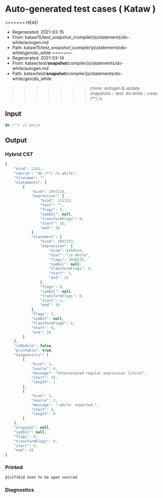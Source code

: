 # Auto-generated test cases ( Kataw )
<<<<<<< HEAD
- Regenerated: 2021-03-15
- From: kataw15/test\__snapshot__/compiler/js/statements/do-while/autogen.md
- Path: kataw15/test\__snapshot__\compiler\js\statements\do-while\gen\do_while
=======
- Regenerated: 2021-03-14
- From: kataw/test/__snapshot__/compiler/js/statements/do-while/autogen.md
- Path: kataw/test/__snapshot__/compiler/js/statements/do-while/gen/do_while
>>>>>>> chore: autogen & update snapshots
> :: test: do while
> :: case: /**/ /x
## Input

`````js
do /**/ /x while
`````

## Output

### Hybrid CST

```javascript
{
    "kind": 2243,
    "source": "do /**/ /x while",
    "filename": "",
    "statements": [
        {
            "kind": 2097218,
            "expression": {
                "kind": 131322,
                "text": "",
                "flags": 3,
                "symbol": null,
                "transformFlags": 0,
                "start": 16,
                "end": 16
            },
            "statement": {
                "kind": 2097233,
                "expression": {
                    "kind": 4260544,
                    "text": "/x while",
                    "flags": 1048576,
                    "symbol": null,
                    "transformFlags": 0,
                    "start": 2,
                    "end": 16
                },
                "flags": 0,
                "symbol": null,
                "transformFlags": 0,
                "start": 2,
                "end": 16
            },
            "flags": 1,
            "symbol": null,
            "transformFlags": 0,
            "start": 0,
            "end": 16
        }
    ],
    "isModule": false,
    "printable": true,
    "diagnostics": [
        {
            "kind": 2,
            "source": 0,
            "message": "Unterminated regular expression literal",
            "start": 16,
            "length": 1
        },
        {
            "kind": 2,
            "source": 2,
            "message": "'while' expected.",
            "start": 8,
            "length": 0
        }
    ],
    "original": null,
    "symbol": null,
    "flags": 0,
    "transformFlags": 0,
    "start": 0,
    "end": 16
}
```

### Printed

```javascript
@{x2716}@ Soon to be open sourced
```

### Diagnostics

```javascript

```

